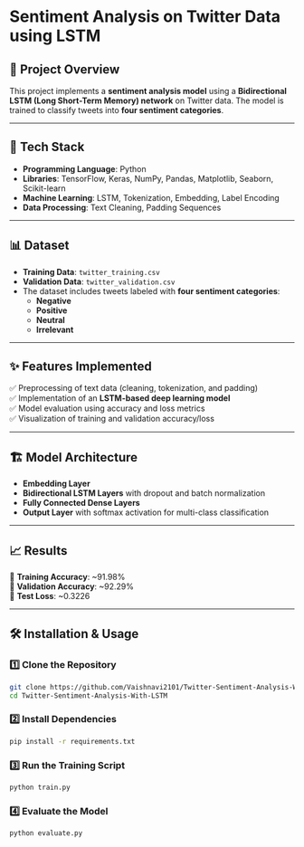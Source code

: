 # Sentiment Analysis on Twitter Data using LSTM

## 📌 Project Overview  
This project implements a **sentiment analysis model** using a **Bidirectional LSTM (Long Short-Term Memory) network** on Twitter data. The model is trained to classify tweets into **four sentiment categories**.  

---

## 🚀 Tech Stack  
- **Programming Language**: Python  
- **Libraries**: TensorFlow, Keras, NumPy, Pandas, Matplotlib, Seaborn, Scikit-learn  
- **Machine Learning**: LSTM, Tokenization, Embedding, Label Encoding  
- **Data Processing**: Text Cleaning, Padding Sequences  

---

## 📊 Dataset  
- **Training Data**: `twitter_training.csv`  
- **Validation Data**: `twitter_validation.csv`  
- The dataset includes tweets labeled with **four sentiment categories**:  
  - **Negative**  
  - **Positive**  
  - **Neutral**  
  - **Irrelevant**  

---

## ✨ Features Implemented  
✅ Preprocessing of text data (cleaning, tokenization, and padding)  
✅ Implementation of an **LSTM-based deep learning model**  
✅ Model evaluation using accuracy and loss metrics  
✅ Visualization of training and validation accuracy/loss  

---

## 🏗️ Model Architecture  
- **Embedding Layer**  
- **Bidirectional LSTM Layers** with dropout and batch normalization  
- **Fully Connected Dense Layers**  
- **Output Layer** with softmax activation for multi-class classification  

---

## 📈 Results  
📌 **Training Accuracy**: ~91.98%  
📌 **Validation Accuracy**: ~92.29%  
📌 **Test Loss**: ~0.3226  

---

## 🛠️ Installation & Usage  

### **1️⃣ Clone the Repository**  
```bash
git clone https://github.com/Vaishnavi2101/Twitter-Sentiment-Analysis-With-LSTM.git
cd Twitter-Sentiment-Analysis-With-LSTM
```

### **2️⃣ Install Dependencies**  
```bash
pip install -r requirements.txt
```

### **3️⃣ Run the Training Script**  
```bash
python train.py
```

### **4️⃣ Evaluate the Model**  
```bash
python evaluate.py
```


